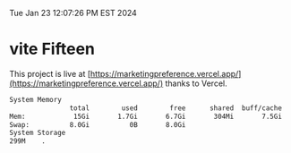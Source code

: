 Tue Jan 23 12:07:26 PM EST 2024

# vite Fifteen


This project is live at [https://marketingpreference.vercel.app/](https://marketingpreference.vercel.app/) thanks to Vercel.

```bash
System Memory
               total        used        free      shared  buff/cache   available
Mem:            15Gi       1.7Gi       6.7Gi       304Mi       7.5Gi        13Gi
Swap:          8.0Gi          0B       8.0Gi
System Storage
299M	.
```
